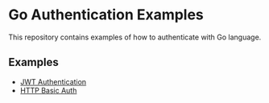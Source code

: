 # Go Authentication Examples
This repository contains examples of how to authenticate with Go language.

## Examples
- [JWT Authentication](jwt-auth-with-refresh-token/README.md)
- [HTTP Basic Auth](http-basic-auth/README.md)
